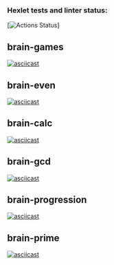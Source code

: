 ### Hexlet tests and linter status:
[![Actions Status](https://github.com/gyyyma/frontend-project-44/workflows/hexlet-check/badge.svg)]

## brain-games
[![asciicast](https://asciinema.org/a/n2chnDQsEA62KXpn8RN2asTR5.svg)](https://asciinema.org/a/n2chnDQsEA62KXpn8RN2asTR5)

## brain-even
[![asciicast](https://asciinema.org/a/aaRAxj3dhWo0XRtiHGs4S7dVX.svg)](https://asciinema.org/a/aaRAxj3dhWo0XRtiHGs4S7dVX)

## brain-calc
[![asciicast](https://asciinema.org/a/T2IaHIpQrsAW4e6MI1k18XIYT.svg)](https://asciinema.org/a/T2IaHIpQrsAW4e6MI1k18XIYT)

## brain-gcd
[![asciicast](https://asciinema.org/a/0NNdTSfGCoawmvYgHF4hByebW.svg)](https://asciinema.org/a/0NNdTSfGCoawmvYgHF4hByebW)

## brain-progression
[![asciicast](https://asciinema.org/a/aoZ5YTN3gz7jpkljISvTqmUpV.svg)](https://asciinema.org/a/aoZ5YTN3gz7jpkljISvTqmUpV)

## brain-prime
[![asciicast](https://asciinema.org/a/1vbFFmP61HNfan7dvSvdhX76e.svg)](https://asciinema.org/a/1vbFFmP61HNfan7dvSvdhX76e)